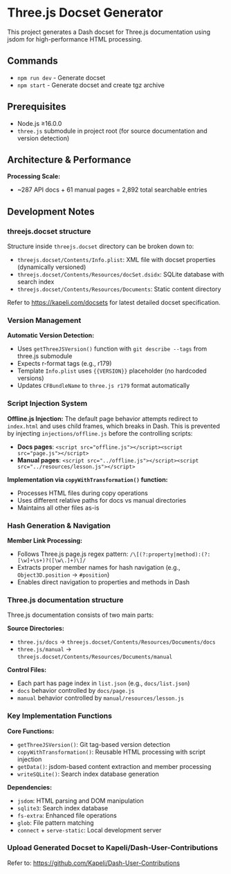 # Three.js Docset Generator

This project generates a Dash docset for Three.js documentation using jsdom for high-performance HTML processing.

## Commands

- `npm run dev` - Generate docset
- `npm start` - Generate docset and create tgz archive

## Prerequisites

- Node.js ≥16.0.0
- `three.js` submodule in project root (for source documentation and version detection)

## Architecture & Performance

**Processing Scale:**
- ~287 API docs + 61 manual pages = 2,892 total searchable entries

## Development Notes

### threejs.docset structure

Structure inside `threejs.docset` directory can be broken down to:

- `threejs.docset/Contents/Info.plist`: XML file with docset properties (dynamically versioned)
- `threejs.docset/Contents/Resources/docSet.dsidx`: SQLite database with search index
- `threejs.docset/Contents/Resources/Documents`: Static content directory

Refer to <https://kapeli.com/docsets> for latest detailed docset specification.

### Version Management

**Automatic Version Detection:**
- Uses `getThreeJSVersion()` function with `git describe --tags` from three.js submodule
- Expects r-format tags (e.g., r179)
- Template `Info.plist` uses `{{VERSION}}` placeholder (no hardcoded versions)
- Updates `CFBundleName` to `three.js r179` format automatically

### Script Injection System

**Offline.js Injection:**
The default page behavior attempts redirect to `index.html` and uses child frames, which breaks in Dash. This is prevented by injecting `injections/offline.js` before the controlling scripts:

- **Docs pages**: `<script src="offline.js"></script><script src="page.js"></script>`
- **Manual pages**: `<script src="../offline.js"></script><script src="../resources/lesson.js"></script>`

**Implementation via `copyWithTransformation()` function:**
- Processes HTML files during copy operations
- Uses different relative paths for docs vs manual directories
- Maintains all other files as-is

### Hash Generation & Navigation

**Member Link Processing:**
- Follows Three.js page.js regex pattern: `/\[(?:property|method):(?:[\w]+\s+)?([\w\.]+)\]/`
- Extracts proper member names for hash navigation (e.g., `Object3D.position` → `#position`)
- Enables direct navigation to properties and methods in Dash

### Three.js documentation structure

Three.js documentation consists of two main parts:

**Source Directories:**
- `three.js/docs` → `threejs.docset/Contents/Resources/Documents/docs`
- `three.js/manual` → `threejs.docset/Contents/Resources/Documents/manual`

**Control Files:**
- Each part has page index in `list.json` (e.g., `docs/list.json`)
- `docs` behavior controlled by `docs/page.js`
- `manual` behavior controlled by `manual/resources/lesson.js`

### Key Implementation Functions

**Core Functions:**
- `getThreeJSVersion()`: Git tag-based version detection
- `copyWithTransformation()`: Reusable HTML processing with script injection
- `getData()`: jsdom-based content extraction and member processing
- `writeSQLite()`: Search index database generation

**Dependencies:**
- `jsdom`: HTML parsing and DOM manipulation
- `sqlite3`: Search index database
- `fs-extra`: Enhanced file operations
- `glob`: File pattern matching
- `connect` + `serve-static`: Local development server

### Upload Generated Docset to Kapeli/Dash-User-Contributions

Refer to: https://github.com/Kapeli/Dash-User-Contributions



